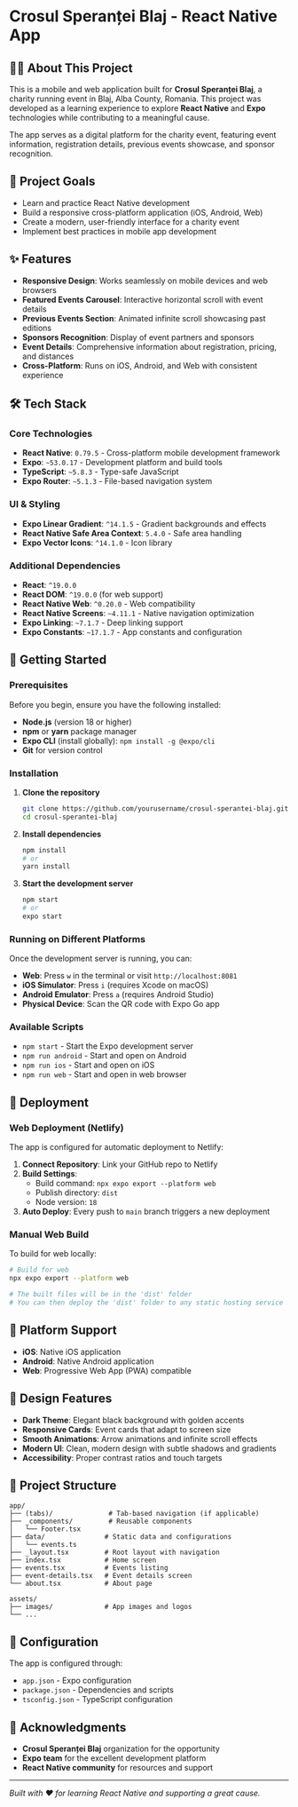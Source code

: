 # Crosul Speranței Blaj - React Native App

## 🏃‍♂️ About This Project

This is a mobile and web application built for **Crosul Speranței Blaj**, a charity running event in Blaj, Alba County, Romania. This project was developed as a learning experience to explore **React Native** and **Expo** technologies while contributing to a meaningful cause.

The app serves as a digital platform for the charity event, featuring event information, registration details, previous events showcase, and sponsor recognition.

## 🎯 Project Goals

- Learn and practice React Native development
- Build a responsive cross-platform application (iOS, Android, Web)
- Create a modern, user-friendly interface for a charity event
- Implement best practices in mobile app development

## ✨ Features

- **Responsive Design**: Works seamlessly on mobile devices and web browsers
- **Featured Events Carousel**: Interactive horizontal scroll with event details
- **Previous Events Section**: Animated infinite scroll showcasing past editions
- **Sponsors Recognition**: Display of event partners and sponsors
- **Event Details**: Comprehensive information about registration, pricing, and distances
- **Cross-Platform**: Runs on iOS, Android, and Web with consistent experience

## 🛠️ Tech Stack

### Core Technologies

- **React Native**: `0.79.5` - Cross-platform mobile development framework
- **Expo**: `~53.0.17` - Development platform and build tools
- **TypeScript**: `~5.8.3` - Type-safe JavaScript
- **Expo Router**: `~5.1.3` - File-based navigation system

### UI & Styling

- **Expo Linear Gradient**: `^14.1.5` - Gradient backgrounds and effects
- **React Native Safe Area Context**: `5.4.0` - Safe area handling
- **Expo Vector Icons**: `^14.1.0` - Icon library

### Additional Dependencies

- **React**: `^19.0.0`
- **React DOM**: `^19.0.0` (for web support)
- **React Native Web**: `^0.20.0` - Web compatibility
- **React Native Screens**: `~4.11.1` - Native navigation optimization
- **Expo Linking**: `~7.1.7` - Deep linking support
- **Expo Constants**: `~17.1.7` - App constants and configuration

## 🚀 Getting Started

### Prerequisites

Before you begin, ensure you have the following installed:

- **Node.js** (version 18 or higher)
- **npm** or **yarn** package manager
- **Expo CLI** (install globally): `npm install -g @expo/cli`
- **Git** for version control

### Installation

1. **Clone the repository**

   ```bash
   git clone https://github.com/yourusername/crosul-sperantei-blaj.git
   cd crosul-sperantei-blaj
   ```

2. **Install dependencies**

   ```bash
   npm install
   # or
   yarn install
   ```

3. **Start the development server**
   ```bash
   npm start
   # or
   expo start
   ```

### Running on Different Platforms

Once the development server is running, you can:

- **Web**: Press `w` in the terminal or visit `http://localhost:8081`
- **iOS Simulator**: Press `i` (requires Xcode on macOS)
- **Android Emulator**: Press `a` (requires Android Studio)
- **Physical Device**: Scan the QR code with Expo Go app

### Available Scripts

- `npm start` - Start the Expo development server
- `npm run android` - Start and open on Android
- `npm run ios` - Start and open on iOS
- `npm run web` - Start and open in web browser

## 🚀 Deployment

### Web Deployment (Netlify)

The app is configured for automatic deployment to Netlify:

1. **Connect Repository**: Link your GitHub repo to Netlify
2. **Build Settings**:
   - Build command: `npx expo export --platform web`
   - Publish directory: `dist`
   - Node version: `18`
3. **Auto Deploy**: Every push to `main` branch triggers a new deployment

### Manual Web Build

To build for web locally:

```bash
# Build for web
npx expo export --platform web

# The built files will be in the 'dist' folder
# You can then deploy the 'dist' folder to any static hosting service
```

## 📱 Platform Support

- **iOS**: Native iOS application
- **Android**: Native Android application
- **Web**: Progressive Web App (PWA) compatible

## 🎨 Design Features

- **Dark Theme**: Elegant black background with golden accents
- **Responsive Cards**: Event cards that adapt to screen size
- **Smooth Animations**: Arrow animations and infinite scroll effects
- **Modern UI**: Clean, modern design with subtle shadows and gradients
- **Accessibility**: Proper contrast ratios and touch targets

## 📂 Project Structure

```
app/
├── (tabs)/              # Tab-based navigation (if applicable)
├── _components/         # Reusable components
│   └── Footer.tsx
├── data/               # Static data and configurations
│   └── events.ts
├── _layout.tsx         # Root layout with navigation
├── index.tsx           # Home screen
├── events.tsx          # Events listing
├── event-details.tsx   # Event details screen
└── about.tsx           # About page

assets/
├── images/             # App images and logos
└── ...

```

## 🔧 Configuration

The app is configured through:

- `app.json` - Expo configuration
- `package.json` - Dependencies and scripts
- `tsconfig.json` - TypeScript configuration

## 🙏 Acknowledgments

- **Crosul Speranței Blaj** organization for the opportunity
- **Expo team** for the excellent development platform
- **React Native community** for resources and support

---

_Built with ❤️ for learning React Native and supporting a great cause._

